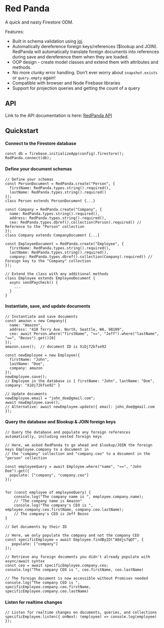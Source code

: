 # Red Panda
A quick and nasty Firestore ODM.

Features:
 - Built in schema validation using [joi](https://github.com/hapijs/joi).
 - Automatically dereference foreign keys/references ($lookup and JOIN).  RedPanda will automatically translate foreign documents into references during save and dereference them when they are loaded.
 - OOP design - create model classes and extend them with attributes and methods.
 - No more clunky error handling.  Don't ever worry about `snapshot.exists` or `query.empty` again!
 - Compatible with browser and Node Firebase libraries
 - Support for projection queries and getting the count of a query
 
## API
Link to the API documentation is here: [RedPanda API](api.md)
 
## Quickstart
#### Connect to the Firestore database
```
const db = firebase.initializeApp(config).firestore();
RedPanda.connect(db);
```

#### Define your document schemas
```
// Define your schemas
const PersonDocument = RedPanda.create("Person", {
  firstName: RedPanda.types.string().required(),
  lastName: RedPanda.types.string().required()
});
class Person extends PersonDocument {...}

const Company = RedPanda.create("Company", {
  name: RedPanda.types.string().required(),
  address: RedPanda.types.string().required(),
  ceo: RedPanda.types.dbref().collection(Person).required() // Reference to the "Person" collection
});
class Company extends CompanyDocument {...}

const EmployeeDocument = RedPanda.create("Employee", {
  firstName: RedPanda.types.string().required(),
  lastName: RedPanda.types.string().required(),
  company: RedPanda.types.dbref().collection(Company).required() // Foreign key to the "Company" collection
});

// Extend the class with any additional methods
class Employee extends EmployeeDocument {
  async sendPaycheck() {
    ...
  }
}
```

#### Instantiate, save, and update documents
```
// Instantiate and save documents
const amazon = new Company({
  name: "Amazon",
  address: "410 Terry Ave. North, Seattle, WA, 98109",
  ceo: await Person.where("firstName", "==", "Jeff").where("lastName", "==", "Bezos").get()[0]
});
amazon.save();  // document ID is XiDj72kfse92

const newEmployee = new Employee({
  firstName: "John",
  lastName: "Doe",
  company: amazon 
});
newEmployee.save();
// Employee in the database is { firstName: "John", lastName: "Doe", company: "XiDj72kfse92" }

// Update documents
newEmployee.email = "john_doe@gmail.com";
await newEmployee.save();
// Alternative: await newEmployee.update({ email: john_doe@gmail.com });
```

#### Query the database and $lookup & JOIN foreign keys
```
// Query the database and populate any foreign references automatically, including nested foreign keys

// Here, we asked RedPanda to go ahead and $lookup/JOIN the foreign keys Employee.company to a document in
// the "company" collection and "company.ceo" to a document in the "person" collection

const employeeQuery = await Employee.where("name", "==", "John Doe").get({ 
  populate: ["company", "company.ceo"] 
});


for (const employee of employeeQuery) {
    console.log("The company name is ", employee.company.name);
    // "The company name is Amazon"
    console.log("The company's CEO is ", employee.company.ceo.firstName, company.ceo.lastName);
    // The company's CEO is Jeff Bezos
}

// Get documents by their ID

// Here, we only populate the company and not the company CEO
const specificEmployee = await Employee.findByID("A8djs7qQT", {
   populate: ["company"]
});

// Retrieve any foreign documents you didn't already populate with async/await syntax
const ceo = await specificEmployee.company.ceo;
console.log("The company CEO is ", ceo.firstName, ceo.lastName)

// The foreign document is now accessible without Promises needed
console.log("The company CEO is ", specificEmployee.company.ceo.firstName, specificEmployee.company.ceo.lastName)
```

#### Listen for realtime changes
```
// Listen for realtime changes on documents, queries, and collections
specificEmployee.listen({ onNext: (employee) => console.log(employee) });
```
